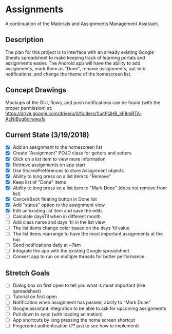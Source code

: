 # Assignments

A continuation of the Materials and Assignments Management Assistant.

## Description

The plan for this project is to interface with an already existing Google Sheets spreadsheet to make keeping track of learning portals and assignments easier. The Android app will have the ability to add assignments, mark them as "Done", remove assignments, opt-into notifications, and change the theme of the homescreen list.

## Concept Drawings

Mockups of the GUI, flows, and push notifications can be found (with the proper permission) at:
https://drive.google.com/drive/u/0/folders/1IuitPQHB_kF8mRTA-AcNIBug6orwwu1s

## Current State (3/19/2018)

- [x] Add an assignment to the homescreen list
- [x] Create "Assignment" POJO class for getters and setters
- [x] Click on a list item to view more information
- [x] Retrieve assignments on app start
- [x] Use SharedPreferences to store Assignment objects 
- [x] Ability to long press on a list item to "Remove" 
- [x] Keep list of "Done" items
- [x] Ability to long press on a list item to "Mark Done" (does not remove from list)
- [x] Cancel/Back floating button in Done list
- [x] Add "status" option to the assignment view
- [x] Edit an existing list item and save the edits
- [ ] Calculate daysTil when in different month
- [ ] Add class name and days 'til in the list view
- [ ] The list items change color based on the days 'til value
- [ ] The list items rearrange to have the most important assignments at the top
- [ ] Send notifications daily at ~7am
- [ ] Integrate the app with the existing Google spreadsheet
- [ ] Convert app to run on multiple threads for better performance

## Stretch Goals

- [ ] Dialog box on first open to tell you what is most important (like spreadsheet)
- [ ] Tutorial on first open
- [ ] Notification when assignment has passed, ability to "Mark Done"
- [ ] Google assistant integration to be able to ask for upcoming assignments
- [ ] Pull down to sync (with loading animation)
- [ ] App shortcuts by long pressing the home screen shortcut
- [ ] Fingerprint authentication (?? just to see how to implement)
